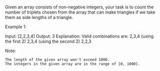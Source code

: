 Given an array consists of non-negative integers, your task is to count the number of triplets chosen from the array that can make triangles if we take them as side lengths of a triangle.

Example 1:

Input: [2,2,3,4]
Output: 3
Explanation:
Valid combinations are: 
2,3,4 (using the first 2)
2,3,4 (using the second 2)
2,2,3

Note:

    The length of the given array won't exceed 1000.
    The integers in the given array are in the range of [0, 1000].
